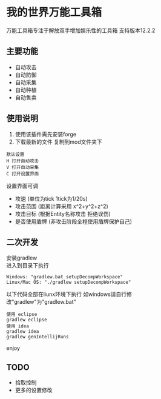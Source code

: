# 我的世界万能工具箱

万能工具箱专注于解放双手增加娱乐性的工具箱
支持版本12.2.2

## 主要功能
 - 自动攻击
 - 自动防御
 - 自动采集
 - 自动种植
 - 自动售卖

## 使用说明 
1. 使用该插件需先安装forge  
2. 下载最新的文件 复制到mod文件夹下  
```
默认设置 
H 打开自动攻击
V 打开自动采集
C 打开设置界面
```
设置界面可调
 - 攻速 (单位为tick  1tick为1/20s)
 - 攻击范围 (距离计算采用 x^2+y^2+z^2)
 - 攻击目标 (根据Entity名称攻击 拒绝误伤)
 - 是否使用盾牌 (非攻击阶段全程使用盾牌保护自己)

## 二次开发

安装gradlew  
进入到目录下执行
```
Windows: "gradlew.bat setupDecompWorkspace"
Linux/Mac OS: "./gradlew setupDecompWorkspace"
```

以下代码全部在liunx环境下执行 如windows请自行修改"gradlew"为"gradlew.bat"
```
使用 eclipse
gradlew eclipse
使用 idea
gradlew idea
gradlew genIntellijRuns
```

enjoy




## TODO
 - 拾取控制
 - 更多的设置修改